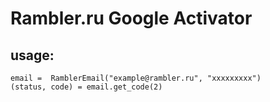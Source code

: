 # Rambler.ru Google Activator

## usage: 

``` 
email =  RamblerEmail("example@rambler.ru", "xxxxxxxxx")
(status, code) = email.get_code(2)
```

